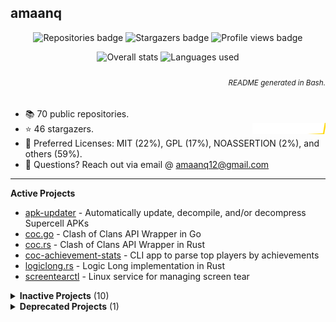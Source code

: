 ## amaanq

<p align="center">
	<img alt="Repositories badge" src="https://img.shields.io/badge/Public%20Repositories-70-%23248eb7" />
	<img alt="Stargazers badge" src="https://img.shields.io/badge/Stargazers-46-%23bf5d2f" />
	<img alt="Profile views badge" src="https://komarev.com/ghpvc/?username=amaanq&style=flat" />
</p>

<p align="center">
	<img alt="Overall stats" height = "130"
	src="https://github-readme-stats.vercel.app/api?username=amaanq&show_icons=true&theme=tokyonight&hide=stars&count_private=true&title_color=0x005ACE&icon_color=0x005ACE&hide_title=true" />
	<img alt="Languages used" height = "130"
	src="https://github-readme-stats.vercel.app/api/top-langs/?username=amaanq&layout=compact&theme=tokyonight&title_color=0x005ACE&icon_color=0x005ACE&hide_title=true"/>
</p>

<h6 align="right">
	<sub>
		README generated in Bash.
	</sub>
</h6>

- 📚️ 70 public repositories.
- ⭐️ 46 stargazers. <img align="right" alt="Stars graph" src="sparklines/stargazers.svg" height="18px" />
- 📃️ Preferred Licenses: MIT (22%), GPL (17%), NOASSERTION (2%), and others (59%).
- 📧 Questions? Reach out via email @ amaanq12@gmail.com
<!-- - 💻️ Programming Languages: Go (34%), Rust (28%), Python (14%), and others (24%). -->

---

**Active Projects**

- [apk-updater](https://github.com/amaanq/apk-updater) - Automatically update, decompile, and/or decompress Supercell APKs
- [coc.go](https://github.com/amaanq/coc.go) - Clash of Clans API Wrapper in Go
- [coc.rs](https://github.com/amaanq/coc.rs) - Clash of Clans API Wrapper in Rust
- [coc-achievement-stats](https://github.com/amaanq/coc-achievement-stats) - CLI app to parse top players by achievements
- [logiclong.rs](https://github.com/amaanq/logiclong-rs) - Logic Long implementation in Rust
- [screentearctl](https://github.com/amaanq/screentearctl) - Linux service for managing screen tear

<details>
<summary><b>Inactive Projects</b> (10)</summary>

- [bytestream](https://github.com/amaanq/bytestream) - Low level look at Supercell bytestream protocol
- [clash-assets](https://github.com/amaanq/clash-assets) - Unpacked game assets
- [cr.go](https://github.com/amaanq/cr.go) - Clash Royale API Wrapper in Go
- [Falcon8Reverse](https://github.com/amaanq/Falcon8Reverse) - Writing software to interact with Falcon 8 Keypad
- [libpain](https://github.com/amaanq/libpain) - Demo of how to compile standalone C++ code to Android and hook with Frida
- [sc-compression.go](https://github.com/amaanq/sc-compression.go) - Supercell asset (de)compression tool (in Go)
- [sc-compression.py](https://github.com/amaanq/sc-compression.py) - Supercell asset (de)compression tool (in Python)
- [sc-compression.rs](https://github.com/amaanq/sc-compression.rs) - Supercell asset (de)compression tool (in Rust)
- [vscode-hexeditor-varint](https://github.com/amaanq/vscode-hexeditor-varint) - Fork that adds varint support
- [widgets](https://github.com/amaanq/widgets) - Wrappers to enhance the discordgo package

</details>

<details>
<summary><b>Deprecated Projects</b> (1)</summary>

- [bytestream-rs](https://github.com/amaanq/bytestream-rs) - Moved [here](https://github.com/amaanq/bytestream_derive)

</details>
